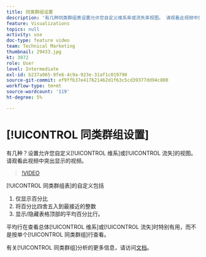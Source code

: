 ```yaml
---
title: 同类群组设置
description: '有几种同类群组表设置允许您自定义维系率或流失率视图。 请观看此视频中突出显示的视频。 '
feature: Visualizations
topics: null
activity: use
doc-type: feature video
team: Technical Marketing
thumbnail: 29433.jpg
kt: 3972
role: User
level: Intermediate
exl-id: b237a965-9fe6-4c9a-923e-31af1c019790
source-git-commit: ef9ffb37e417621462d1f63c5cd39377dd94c800
workflow-type: tm+mt
source-wordcount: '119'
ht-degree: 5%

---
```


# [!UICONTROL 同类群组设置]

有几种？设置允许您自定义[!UICONTROL 维系]或[!UICONTROL 流失]的视图。 请观看此视频中突出显示的视频。

>[!VIDEO](https://video.tv.adobe.com/v/29433/?quality=12)

[!UICONTROL 同类群组表]的自定义包括

1. 仅显示百分比
1. 将百分比四舍五入到最接近的整数
1. 显示/隐藏表格顶部的平均百分比行。

平均行在查看总体[!UICONTROL 维系]或[!UICONTROL 流失]时特别有用，而不是按单个[!UICONTROL 同类群组]行查看。

有关[!UICONTROL 同类群组]分析的更多信息，请访问[文档](https://experienceleague.adobe.com/docs/analytics/analyze/analysis-workspace/visualizations/cohort-table/t-cohort.html?lang=en)。

